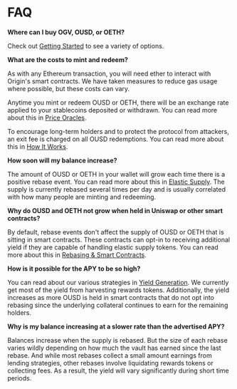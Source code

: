 # FAQ

**Where can I buy OGV, OUSD, or OETH?**

Check out [Getting Started](https://docs.ousd.com/getting-started) to see a variety of options.

**What are the costs to mint and redeem?**

As with any Ethereum transaction, you will need ether to interact with Origin's smart contracts. We have taken measures to reduce gas usage where possible, but these costs can vary.

Anytime you mint or redeem OUSD or OETH, there will be an exchange rate applied to your stablecoins deposited or withdrawn. You can read more about this in [Price Oracles](core-concepts/price-oracles.md).

To encourage long-term holders and to protect the protocol from attackers, an exit fee is charged on all OUSD redemptions. You can read more about this in [How It Works](how-it-works.md).

**How soon will my balance increase?**

The amount of OUSD or OETH in your wallet will grow each time there is a positive rebase event. You can read more about this in [Elastic Supply](core-concepts/elastic-supply/). The supply is currently rebased several times per day and is usually correlated with how many people are minting and redeeming.

**Why do OUSD and OETH not grow when held in Uniswap or other smart contracts?**

By default, rebase events don't affect the supply of OUSD or OETH that is sitting in smart contracts. These contracts can opt-in to receiving additional yield if they are capable of handling elastic supply tokens. You can read more about this in [Rebasing & Smart Contracts](core-concepts/elastic-supply/rebasing-and-smart-contracts.md).

**How is it possible for the APY to be so high?**

You can read about our various strategies in [Yield Generation](core-concepts/yield-generation/). We currently get most of the yield from harvesting rewards tokens. Additionally, the yield increases as more OUSD is held in smart contracts that do not opt into rebasing since the underlying collateral continues to earn for the remaining holders.

**Why is my balance increasing at a slower rate than the advertised APY?**

Balances increase when the supply is rebased. But the size of each rebase varies wildly depending on how much the vault has earned since the last rebase. And while most rebases collect a small amount earnings from lending strategies, other rebases involve liquidating rewards tokens or collecting fees. As a result, the yield will vary significantly during short time periods.
